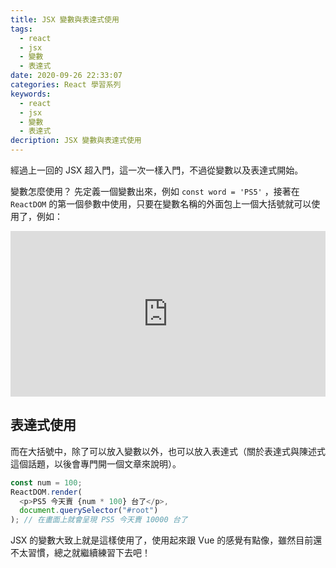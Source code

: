 ```yaml
---
title: JSX 變數與表達式使用
tags:
  - react
  - jsx
  - 變數
  - 表達式
date: 2020-09-26 22:33:07
categories: React 學習系列
keywords:
  - react
  - jsx
  - 變數
  - 表達式
decription: JSX 變數與表達式使用
---
```

經過上一回的 JSX 超入門，這一次一樣入門，不過從變數以及表達式開始。
<!--more-->
變數怎麼使用？
先定義一個變數出來，例如 `const word = 'PS5'` ，接著在 `ReactDOM` 的第一個參數中使用，只要在變數名稱的外面包上一個大括號就可以使用了，例如：
<iframe height="265" style="width: 100%;" scrolling="no" title="React variable" src="https://codepen.io/bucky0112/embed/VwaRxwb?height=265&theme-id=dark&default-tab=js,result" frameborder="no" loading="lazy" allowtransparency="true" allowfullscreen="true">
  See the Pen <a href='https://codepen.io/bucky0112/pen/VwaRxwb'>React variable</a> by Bucky Chu
  (<a href='https://codepen.io/bucky0112'>@bucky0112</a>) on <a href='https://codepen.io'>CodePen</a>.
</iframe>

## 表達式使用
而在大括號中，除了可以放入變數以外，也可以放入表達式（關於表達式與陳述式這個話題，以後會專門開一個文章來說明）。

```js
const num = 100;
ReactDOM.render(
  <p>PS5 今天賣 {num * 100} 台了</p>,
  document.querySelector("#root")
); // 在畫面上就會呈現 PS5 今天賣 10000 台了
```

JSX 的變數大致上就是這樣使用了，使用起來跟 Vue 的感覺有點像，雖然目前還不太習慣，總之就繼續練習下去吧！